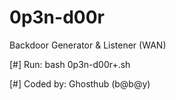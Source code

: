 # 0p3n-d00r
Backdoor Generator &amp; Listener (WAN)

[#] Run: bash 0p3n-d00r+.sh

[#] Coded by: Ghosthub (b@b@y)
